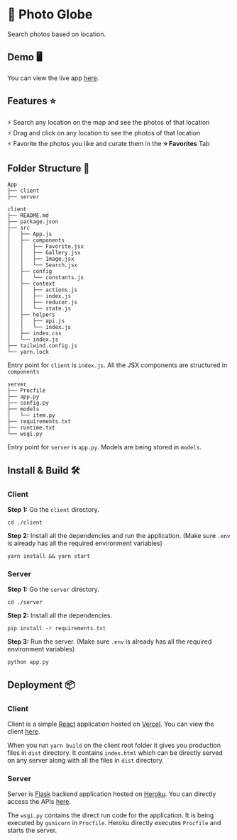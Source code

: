 
# 📍 Photo Globe
Search photos based on location.

## Demo 🖥️
You can view the live app [here](https://mfs-assignment-fe.vercel.app/).

## Features ⭐
⚡️ Search any location on the map and see the photos of that location\
⚡️ Drag and click on any location to see the photos of that location\
⚡️ Favorite the photos you like and curate them in the **⭐ Favorites** Tab

## Folder Structure :file_folder:
```
App
├── client
├── server

```

```
client
├── README.md
├── package.json
├── src
│   ├── App.js
│   ├── components
│   │   ├── Favorite.jsx
│   │   ├── Gallery.jsx
│   │   ├── Image.jsx
│   │   └── Search.jsx
│   ├── config
│   │   └── constants.js
│   ├── context
│   │   ├── actions.js
│   │   ├── index.js
│   │   ├── reducer.js
│   │   └── state.js
│   ├── helpers
│   │   ├── api.js
│   │   └── index.js
│   ├── index.css
│   └── index.js
├── tailwind.config.js
└── yarn.lock
```
Entry point for `client` is `index.js`. All the JSX components are structured in `components`

```
server
├── Procfile
├── app.py
├── config.py
├── models
│   └── item.py
├── requirements.txt
├── runtime.txt
└── wsgi.py
```
Entry point for `server` is `app.py`. Models are being stored in `models`.

## Install & Build 🛠️

### Client
**Step 1:** Go the `client` directory.
```
cd ./client
```
**Step 2:** Install all the dependencies and run the application. (Make sure `.env` is already has all the required environment variables)
```
yarn install && yarn start
```

### Server
**Step 1:** Go the `server` directory.
```
cd ./server
```
**Step 2:** Install all the dependencies.
```
pip install -r requirements.txt
```
**Step 3:** Run the server. (Make sure `.env` is already has all the required environment variables)
```
python app.py
```


## Deployment 📦
### Client
Client is a simple [React](https://reactjs.org/) application hosted on [Vercel](https://vercel.com/). You can view the client [here](https://mfs-assignment-fe.vercel.app/).

When you run `yarn build` on the client root folder it gives you production files in `dist` directory. It contains `index.html` which can be directly served on any server along with all the files in `dist` directory.

### Server
Server is [Flask](https://flask.palletsprojects.com/en/1.1.x/) backend application hosted on [Heroku](https://heroku.com/). You can directly access the APIs [here](https://mfs-flask-app.herokuapp.com/).

The `wsgi.py` contains the direct run code for the application. It is being executed by `gunicorn` in `Procfile`. Heroku directly executes `Procfile` and starts the server.
